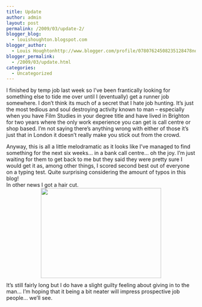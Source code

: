 ```yaml
---
title: Update
author: admin
layout: post
permalink: /2009/03/update-2/
blogger_blog:
  - louishoughton.blogspot.com
blogger_author:
  - Louis Houghtonhttp://www.blogger.com/profile/07807624508235128478noreply@blogger.com
blogger_permalink:
  - /2009/03/update.html
categories:
  - Uncategorized
---
```

<a onblur="try {parent.deselectBloggerImageGracefully();} catch(e) {}" href="http://2.bp.blogspot.com/_g3T4NBfYauQ/SbjsFFHjBWI/AAAAAAAAAAs/rALGhCmGlRg/s1600-h/Photo+46.jpg"></a>I finished by temp job last week so I&#8217;ve been frantically looking for something else to tide me over until I (eventually) get a runner job somewhere. I don&#8217;t think its much of a secret that I hate job hunting. It&#8217;s just the most tedious and soul destroying activity known to man &#8211; especially when you have Film Studies in your degree title and have lived in Brighton for two years where the only work experience you can get is call centre or shop based. I&#8217;m not saying there&#8217;s anything wrong with either of those it&#8217;s just that in London it doesn&#8217;t really make you stick out from the crowd.  

<div>
</div>

<div>
  Anyway, this is all a little melodramatic as it looks like I&#8217;ve managed to find something for the next six weeks&#8230; in a bank call centre&#8230; oh the joy. I&#8217;m just waiting for them to get back to me but they said they were pretty sure I would get it as, among other things, I scored second best out of everyone on a typing test. Quite surprising considering the amount of typos in this blog!
</div>

<div>
</div>

<div>
  In other news I got a hair cut. 
</div>

<div>
</div>

<div>
  <span class="Apple-style-span" style="color: rgb(0, 0, 238); "><img src="http://2.bp.blogspot.com/_g3T4NBfYauQ/SbjsFFHjBWI/AAAAAAAAAAs/rALGhCmGlRg/s320/Photo+46.jpg" border="0" alt="" id="BLOGGER_PHOTO_ID_5312255332500833634" style="display: block; margin-top: 0px; margin-right: auto; margin-bottom: 10px; margin-left: auto; text-align: center; cursor: pointer; width: 320px; height: 240px; " /></span>
</div>

<div>
  It&#8217;s still fairly long but I do have a slight guilty feeling about giving in to the man&#8230; I&#8217;m hoping that it being a bit neater will impress prospective job people&#8230; we&#8217;ll see.
</div>